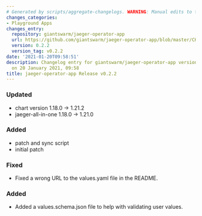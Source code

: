 ```yaml
---
# Generated by scripts/aggregate-changelogs. WARNING: Manual edits to this files will be overwritten.
changes_categories:
- Playground Apps
changes_entry:
  repository: giantswarm/jaeger-operator-app
  url: https://github.com/giantswarm/jaeger-operator-app/blob/master/CHANGELOG.md#022---2021-01-20
  version: 0.2.2
  version_tag: v0.2.2
date: '2021-01-20T09:58:51'
description: Changelog entry for giantswarm/jaeger-operator-app version 0.2.2, published
  on 20 January 2021, 09:58
title: jaeger-operator-app Release v0.2.2
---
```


### Updated
- chart version 1.18.0 -> 1.21.2
- jaeger-all-in-one 1.18.0 -> 1.21.0
### Added
- patch and sync script
- initial patch
### Fixed
- Fixed a wrong URL to the values.yaml file in the README.
### Added
- Added a values.schema.json file to help with validating user values.
